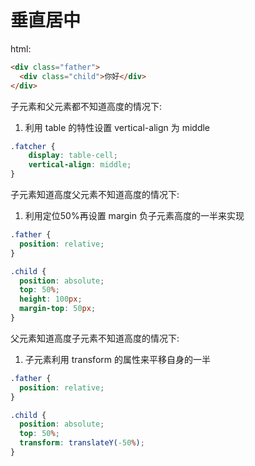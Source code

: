 # 垂直居中

html:
```html
<div class="father">
  <div class="child">你好</div>
</div>
```

子元素和父元素都不知道高度的情况下:

1. 利用 table 的特性设置 vertical-align 为 middle

```css
.fatcher {
    display: table-cell;
    vertical-align: middle;
}
```

子元素知道高度父元素不知道高度的情况下:

1. 利用定位50%再设置 margin 负子元素高度的一半来实现

```css
.father {
  position: relative;
}

.child {
  position: absolute;
  top: 50%;
  height: 100px;
  margin-top: 50px;
}
```


父元素知道高度子元素不知道高度的情况下:

1. 子元素利用 transform 的属性来平移自身的一半

```css
.father {
  position: relative;
}

.child {
  position: absolute;
  top: 50%;
  transform: translateY(-50%);
}
```